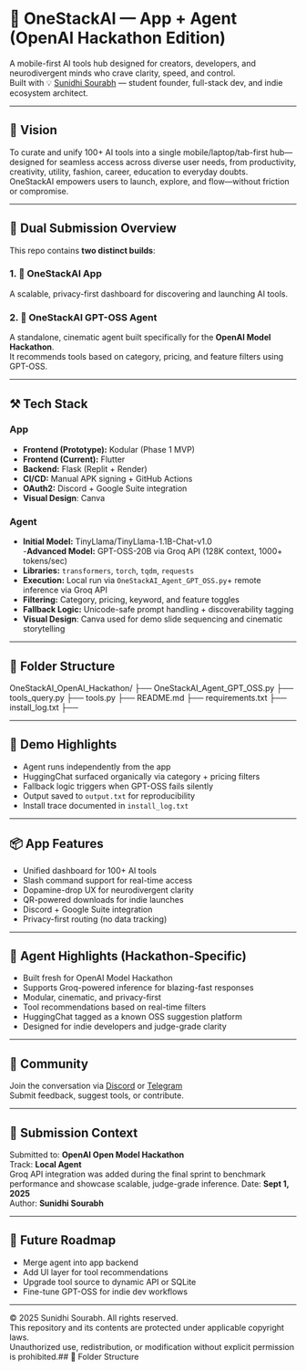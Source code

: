 # 🧠 OneStackAI — App + Agent (OpenAI Hackathon Edition)

A mobile-first AI tools hub designed for creators, developers, and neurodivergent minds who crave clarity, speed, and control.  
Built with 💡 [Sunidhi Sourabh](https://devpost.com/sunidhisourabh) — student founder, full-stack dev, and indie ecosystem architect.

---

## 🚀 Vision

To curate and unify 100+ AI tools into a single mobile/laptop/tab-first hub—designed for seamless access across diverse user needs, from productivity, creativity, utility, fashion, career, education to everyday doubts.  
OneStackAI empowers users to launch, explore, and flow—without friction or compromise.

---

## 🧩 Dual Submission Overview

This repo contains **two distinct builds**:

### 1. 🧠 OneStackAI App  
A scalable, privacy-first dashboard for discovering and launching AI tools.

### 2. 🤖 OneStackAI GPT-OSS Agent  
A standalone, cinematic agent built specifically for the **OpenAI Model Hackathon**.  
It recommends tools based on category, pricing, and feature filters using GPT-OSS.

---

## ⚒️ Tech Stack

### App
- **Frontend (Prototype):** Kodular (Phase 1 MVP)  
- **Frontend (Current):** Flutter  
- **Backend:** Flask (Replit + Render)  
- **CI/CD:** Manual APK signing + GitHub Actions  
- **OAuth2:** Discord + Google Suite integration
- **Visual Design**: Canva


### Agent
- **Initial Model:** TinyLlama/TinyLlama-1.1B-Chat-v1.0  
-**Advanced Model:** GPT-OSS-20B via Groq API (128K context, 1000+ tokens/sec)
- **Libraries:** `transformers`, `torch`, `tqdm`, `requests`  
- **Execution:** Local run via `OneStackAI_Agent_GPT_OSS.py`+ remote inference via Groq API  
- **Filtering:** Category, pricing, keyword, and feature toggles  
- **Fallback Logic:** Unicode-safe prompt handling + discoverability tagging
- **Visual Design**: Canva used for demo slide sequencing and cinematic storytelling

---

## 📁 Folder Structure
OneStackAI_OpenAI_Hackathon/ ├── OneStackAI_Agent_GPT_OSS.py ├── tools_query.py ├── tools.py ├── README.md ├── requirements.txt ├── install_log.txt ├──


---

## 🎥 Demo Highlights

- Agent runs independently from the app  
- HuggingChat surfaced organically via category + pricing filters  
- Fallback logic triggers when GPT-OSS fails silently  
- Output saved to `output.txt` for reproducibility  
- Install trace documented in `install_log.txt`

---

## 📦 App Features

- Unified dashboard for 100+ AI tools  
- Slash command support for real-time access  
- Dopamine-drop UX for neurodivergent clarity  
- QR-powered downloads for indie launches  
- Discord + Google Suite integration  
- Privacy-first routing (no data tracking)

---

## 🧠 Agent Highlights (Hackathon-Specific)

- Built fresh for OpenAI Model Hackathon
- Supports Groq-powered inference for blazing-fast responses
- Modular, cinematic, and privacy-first  
- Tool recommendations based on real-time filters  
- HuggingChat tagged as a known OSS suggestion platform  
- Designed for indie developers and judge-grade clarity

---

## 💬 Community

Join the conversation via [Discord](https://discord.gg/KBstZbht) or [Telegram](https://t.me/OneStackAI)  
Submit feedback, suggest tools, or contribute.

---

## 🧠 Submission Context

Submitted to: **OpenAI Open Model Hackathon**  
Track: **Local Agent**  
Groq API integration was added during the final sprint to benchmark performance and showcase scalable, judge-grade inference.
Date: **Sept 1, 2025**  
Author: **Sunidhi Sourabh**  

---

## 🔮 Future Roadmap

- Merge agent into app backend  
- Add UI layer for tool recommendations  
- Upgrade tool source to dynamic API or SQLite  
- Fine-tune GPT-OSS for indie dev workflows

---

© 2025 Sunidhi Sourabh. All rights reserved.  
This repository and its contents are protected under applicable copyright laws.  
Unauthorized use, redistribution, or modification without explicit permission is prohibited.## 📁 Folder Structure

